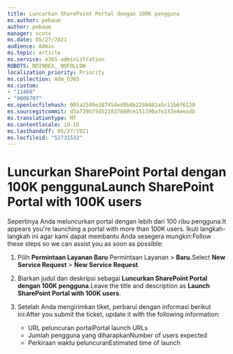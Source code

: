 ```yaml
---
title: Luncurkan SharePoint Portal dengan 100K pengguna
ms.author: pebaum
author: pebaum
manager: scotv
ms.date: 05/27/2021
audience: Admin
ms.topic: article
ms.service: o365-administration
ROBOTS: NOINDEX, NOFOLLOW
localization_priority: Priority
ms.collection: Adm_O365
ms.custom:
- "11468"
- "9006707"
ms.openlocfilehash: 005a2549e387454ed8b4b2240402a5c11b6f6130
ms.sourcegitcommit: d3a739b75d521837660ce151190a7e232e4eeadb
ms.translationtype: MT
ms.contentlocale: id-ID
ms.lasthandoff: 05/27/2021
ms.locfileid: "52731532"
---
```

# <a name="launch-sharepoint-portal-with-100k-users"></a><span data-ttu-id="79cf3-102">Luncurkan SharePoint Portal dengan 100K pengguna</span><span class="sxs-lookup"><span data-stu-id="79cf3-102">Launch SharePoint Portal with 100K users</span></span>

<span data-ttu-id="79cf3-103">Sepertinya Anda meluncurkan portal dengan lebih dari 100 ribu pengguna.</span><span class="sxs-lookup"><span data-stu-id="79cf3-103">It appears you're launching a portal with more than 100K users.</span></span> <span data-ttu-id="79cf3-104">Ikuti langkah-langkah ini agar kami dapat membantu Anda sesegera mungkin:</span><span class="sxs-lookup"><span data-stu-id="79cf3-104">Follow these steps so we can assist you as soon as possible:</span></span>

1. <span data-ttu-id="79cf3-105">Pilih **Permintaan Layanan Baru** Permintaan Layanan  >  **Baru.**</span><span class="sxs-lookup"><span data-stu-id="79cf3-105">Select **New Service Request** > **New Service Request**.</span></span>

1. <span data-ttu-id="79cf3-106">Biarkan judul dan deskripsi sebagai **Luncurkan SharePoint Portal dengan 100K pengguna**.</span><span class="sxs-lookup"><span data-stu-id="79cf3-106">Leave the title and description as **Launch SharePoint Portal with 100K users**.</span></span>

1. <span data-ttu-id="79cf3-107">Setelah Anda mengirimkan tiket, perbarui dengan informasi berikut ini:</span><span class="sxs-lookup"><span data-stu-id="79cf3-107">After you submit the ticket, update it with the following information:</span></span>

    - <span data-ttu-id="79cf3-108">URL peluncuran portal</span><span class="sxs-lookup"><span data-stu-id="79cf3-108">Portal launch URLs</span></span> 
    - <span data-ttu-id="79cf3-109">Jumlah pengguna yang diharapkan</span><span class="sxs-lookup"><span data-stu-id="79cf3-109">Number of users expected</span></span> 
    - <span data-ttu-id="79cf3-110">Perkiraan waktu peluncuran</span><span class="sxs-lookup"><span data-stu-id="79cf3-110">Estimated time of launch</span></span> 
